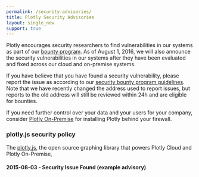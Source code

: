 ```yaml
---
permalink: /security-advisories/
title: Plotly Security Advisories
layout: single_new
support: true
---
```


Plotly encourages security researchers to find vulnerabilities in our systems as part of our [bounty program](/security/). As of August 1, 2016, we will also announce the security vulnerabilities in our systems after they have been evaluated and fixed across our cloud and on-premise systems.

If you have believe that you have found a security vulnerability, please report the issue as according to our [security bounty program guidelines](/security/).  Note that we have recently changed the address used to report issues, but reports to the old  address will still be reviewed within 24h and are eligible for bounties.

If you need further control over your data and your users for your company, consider [Plotly On-Premise](https://plot.ly/product/enterprise/) for installing Plotly behind your firewall.

### plotly.js security policy

The [plotly.js](https://github.com/plotly/plotly.js/), the open source graphing library that powers Plotly Cloud and Plotly On-Premise,

#### 2015-08-03 - Security Issue Found (example advisory)

<!-- Fill out details here -->
